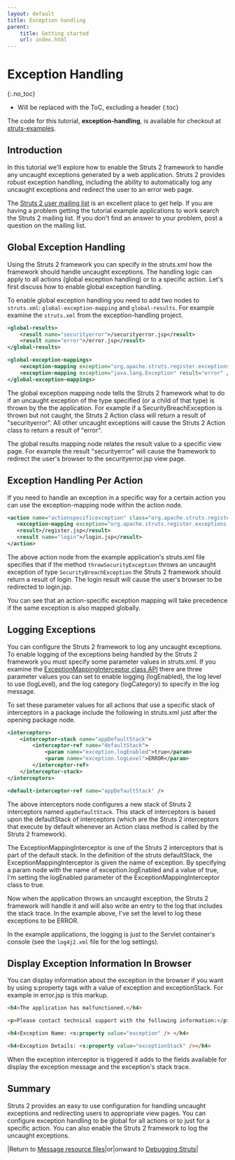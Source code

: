 ```yaml
---
layout: default
title: Exception handling
parent:
    title: Getting started
    url: index.html
---
```


# Exception Handling
{:.no_toc}

* Will be replaced with the ToC, excluding a header
{:toc}

The code for this tutorial, **exception-handling**, is available for checkout at [struts-examples](https://github.com/apache/struts-examples).

## Introduction

In this tutorial we'll explore how to enable the Struts 2 framework to handle any uncaught exceptions generated by a web application. Struts 2 provides robust exception handling, including the ability to automatically log any uncaught exceptions and redirect the user to an error web page.

The [Struts 2 user mailing list](http://struts.apache.org/mail.html) is an excellent place to get help. If you are having a problem getting the tutorial example applications to work search the Struts 2 mailing list. If you don't find an answer to your problem, post a question on the mailing list.

## Global Exception Handling

Using the Struts 2 framework you can specify in the struts.xml how the framework should handle uncaught exceptions. The handling logic can apply to all actions (global exception handling) or to a specific action. Let's first discuss how to enable global exception handling.

To enable global exception handling you need to add two nodes to `struts.xml`: `global-exception-mapping` and `global-results`. For example examine the `struts.xml` from the exception-handling project.

```xml
<global-results>
    <result name="securityerror">/securityerror.jsp</result>
    <result name="error">/error.jsp</result>
</global-results>

<global-exception-mappings>
    <exception-mapping exception="org.apache.struts.register.exceptions.SecurityBreachException" result="securityerror" />
    <exception-mapping exception="java.lang.Exception" result="error" />
</global-exception-mappings>
```

The global exception mapping node tells the Struts 2 framework what to do if an uncaught exception of the type specified (or a child of that type) is thrown by the the application. For example if a SecurityBreachException is thrown but not caught, the Struts 2 Action class will return a result of "securityerror". All other uncaught exceptions will cause the Struts 2 Action class to return a result of "error".

The global results mapping node relates the result value to a specific view page. For example the result "securityerror" will cause the framework to redirect the user's browser to the securityerror.jsp view page.

## Exception Handling Per Action

If you need to handle an exception in a specific way for a certain action you can use the exception-mapping node within the action node.

```xml
<action name="actionspecificexception" class="org.apache.struts.register.action.Register" method="throwSecurityException">
   <exception-mapping exception="org.apache.struts.register.exceptions.SecurityBreachException" result="login" />
   <result>/register.jsp</result>
   <result name="login">/login.jsp</result>
</action>
```

The above action node from the example application's struts.xml file specifies that if the method `throwSecurityException` throws an uncaught exception of type `SecurityBreachException` the Struts 2 framework should return a result of login. The login result will cause the user's browser to be redirected to login.jsp.

You can see that an action-specific exception mapping will take precedence if the same exception is also mapped globally.

## Logging Exceptions

You can configure the Struts 2 framework to log any uncaught exceptions. To enable logging of the exceptions being handled by the Struts 2 framework you must specify some parameter values in struts.xml. If you examine the [ExceptionMappingInterceptor class API](https://struts.apache.org/maven/struts2-core/apidocs/com/opensymphony/xwork2/interceptor/ExceptionMappingInterceptor.html) there are three parameter values you can set to enable logging (logEnabled), the log level to use (logLevel), and the log category (logCategory) to specify in the log message.

To set these parameter values for all actions that use a specific stack of interceptors in a package include the following in struts.xml just after the opening package node.

```xml
<interceptors>
    <interceptor-stack name="appDefaultStack">
        <interceptor-ref name="defaultStack">
            <param name="exception.logEnabled">true</param>
            <param name="exception.logLevel">ERROR</param>
        </interceptor-ref>
    </interceptor-stack>
</interceptors>

<default-interceptor-ref name="appDefaultStack" />
```

The above interceptors node configures a new stack of Struts 2 interceptors named `appDefaultStack`. This stack of interceptors is based upon the defaultStack of interceptors (which are the Struts 2 interceptors that execute by default whenever an Action class method is called by the Struts 2 framework).

The ExceptionMappingInterceptor is one of the Struts 2 interceptors that is part of the default stack. In the definition of the struts defaultStack, the ExceptionMappingInterceptor is given the name of exception. By specifying a param node with the name of exception.logEnabled and a value of true, I'm setting the logEnabled parameter of the ExceptionMappingInterceptor class to true.

Now when the application throws an uncaught exception, the Struts 2 framework will handle it and will also write an entry to the log that includes the stack trace. In the example above, I've set the level to log these exceptions to be ERROR.

In the example applications, the logging is just to the Servlet container's console (see the `log4j2.xml` file for the log settings).

## Display Exception Information In Browser

You can display information about the exception in the browser if you want by using s:property tags with a value of exception and exceptionStack. For example in error.jsp is this markup.

```html
<h4>The application has malfunctioned.</h4>

<p>Please contact technical support with the following information:</p> 

<h4>Exception Name: <s:property value="exception" /> </h4>

<h4>Exception Details: <s:property value="exceptionStack" /></h4> 
```

When the exception interceptor is triggered it adds to the fields available for display the exception message and the exception's stack trace.

## Summary

Struts 2 provides an easy to use configuration for handling uncaught exceptions and redirecting users to appropriate view pages. You can configure exception handling to be global for all actions or to just for a specific action. You can also enable the Struts 2 framework to log the uncaught exceptions.

|Return to [Message resource files](message-resource-files.html)|or|onward to [Debugging Struts](debugging-struts.html)|
